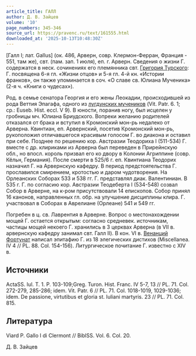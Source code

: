 ```yaml
---
article_title: ГАЛЛ
author: Д. В. Зайцев
volume: '10'
page_numbers: 345-346
source_url: https://pravenc.ru/text/161555.html
downloaded_at: '2025-10-13T10:48:30Z'
---
```


[Галл I; лат. Gallus] (ок. 486, Арверн, совр. Клермон-Ферран, Франция - 551, там же), свт. (пам. зап. 1 июля), еп. г. Арверн. Сведения о жизни Г. содержатся в неск. сочинениях его племянника свт. [Григория Турского](<https://pravenc.ru/text/Григорий Турский.html>): Г. посвящена 6-я гл. «Жизни отцов» и 5-я гл. 4-й кн. «Истории франков», он также упоминается в соч. «О славе св. Юлиана Мученика» (2-я ч. «Книги о чудесах»).

Род. в семье сенатора Георгия и его жены Леокадии, происходившей из рода Веттия Эпагафа, одного из [лугдунских мучеников](<https://pravenc.ru/text/лугдунских мучеников.html>) (Vit. Patr. 6. 1; ср.: Euseb. Hist. eccl. V 9). В юности, поранив ногу, был исцелен у гробницы мч. Юлиана Бриудского. Вопреки желанию родителей отказался от брака и вступил в Кромонский мон-рь недалеко от Арверна. Квинтиан, еп. Арвернский, посетив Кромонский мон-рь, рукоположил отличавшегося красивым голосом Г. во диакона и оставил при себе. Позднее по решению кор. Австразии Теодориха I (511-534) Г. вместе с др. клириками из Арверна был переведен в Прирейнскую обл., но впосл. король призвал его ко двору в Колонии Агриппине (совр. Кёльн, Германия). После смерти в 525/6 г. еп. Квинтиана Теодорих назначил Г. на Арвернскую кафедру. В период предстоятельства Г. прославился смирением, кротостью и даром чудотворения. На Орлеанских Соборах 533 и 538 гг. Г. представлял диак. Валентиниан. В 535 г. Г. по согласию кор. Австразии Теодеберта I (534-548) созвал Собор в Арверне, на к-ром присутствовали 14 епископов. Собор принял 16 канонов, направленных гл. обр. на улучшение дисциплины клира. Г. участвовал в Соборах в Аврелиане (Орлеане) 541 и 549 гг.

Погребен в ц. св. Лаврентия в Арверне. Вопрос о местонахождении мощей Г. остается открытым: согласно средневек. источникам, частицы мощей некоего Г. хранились в 3 церквах Арверна (в VII в. арвернскую кафедру занимал свт. Галл II). В кон. VI в. [Венанций Фортунат](<https://pravenc.ru/text/Венанций Фортунат.html>) написал эпитафию Г. из 18 элегических дистихов (Miscellanea. IV 4 // PL. 88. Col. 154-156). Литургическое почитание Г. известно с XIV в.

## Источники

ActaSS. Iul. T. 1. P. 103-109;Greg. Turon. Hist. Franc. IV 5-7, 13 // PL. 71. Col. 272-279, 285-286; idem. Vit. Patr. 6 // PL. 71. Col. 1018-1019, 1029-1036; idem. De passione, virtutibus et gloria st. Iuliani martyris. 23 // PL. 71. Col. 815.

## Литература

Viard P. Gallo I di Clermont // BiblSS. Vol. 6. Col. 20.

Д. В. Зайцев
